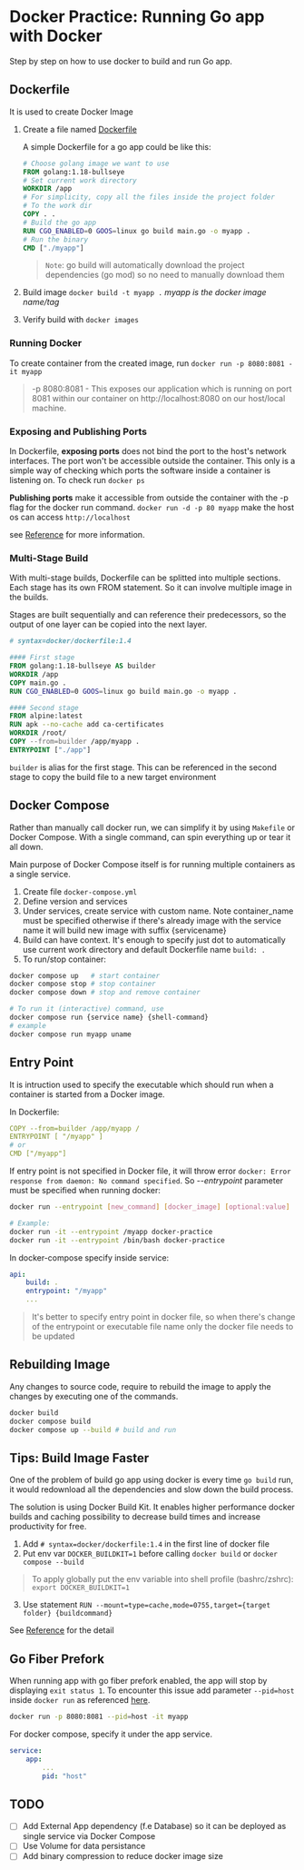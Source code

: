# Docker Practice: Running Go app with Docker 
Step by step on how to use docker to build and run Go app.

## Dockerfile 
It is used to create Docker Image

1. Create a file named [Dockerfile](Dockerfile)

    A simple Dockerfile for a go app could be like this:

    ```Dockerfile
    # Choose golang image we want to use
    FROM golang:1.18-bullseye
    # Set current work directory
    WORKDIR /app
    # For simplicity, copy all the files inside the project folder
    # To the work dir
    COPY . .
    # Build the go app
    RUN CGO_ENABLED=0 GOOS=linux go build main.go -o myapp .
    # Run the binary
    CMD ["./myapp"]
    ```
    > `Note`: go build will automatically download the project dependencies (go mod) so no need to manually download them

2. Build image `docker build -t myapp .`  *myapp is the docker image name/tag*
3. Verify build with `docker images`

### Running Docker
To create container from the created image, run
`docker run -p 8080:8081 -it myapp`
> -p 8080:8081 - This exposes our application which is running on port 8081 within our container on http://localhost:8080 on our host/local machine.

### Exposing and Publishing Ports
In Dockerfile, **exposing ports** does not bind the port to the host's network interfaces. The port won't be accessible outside the container. This only is a simple way of checking which ports the software inside a container is listening on. To check run `docker ps`

**Publishing ports** make it accessible from outside the container with the -p flag for the docker run command.
`docker run -d -p 80 myapp` make the host os can access `http://localhost`

see [Reference](https://www.howtogeek.com/devops/whats-the-difference-between-exposing-and-publishing-a-docker-port/) for more information.

### Multi-Stage Build
With multi-stage builds, Dockerfile can be splitted into multiple sections. Each stage has its own FROM statement. So it can involve multiple image in the builds. 

Stages are built sequentially and can reference their predecessors, so the output of one layer can be copied into the next layer.

```Dockerfile
# syntax=docker/dockerfile:1.4

#### First stage
FROM golang:1.18-bullseye AS builder
WORKDIR /app
COPY main.go .
RUN CGO_ENABLED=0 GOOS=linux go build main.go -o myapp .

#### Second stage
FROM alpine:latest  
RUN apk --no-cache add ca-certificates
WORKDIR /root/
COPY --from=builder /app/myapp .
ENTRYPOINT ["./app"] 
```

`builder` is alias for the first stage. This can be referenced in the second stage to copy the build file to a new target environment

## Docker Compose
Rather than manually call docker run, we can simplify it by using `Makefile` or Docker Compose. With a single command, can spin everything up or tear it all down.

Main purpose of Docker Compose itself is for running multiple containers as a single service.

1. Create file `docker-compose.yml`
2. Define version and services
3. Under services, create service with custom name. Note container_name must be specified otherwise if there's already image with the service name it will build new image with suffix {servicename}
4. Build can have context. It's enough to specify just dot to automatically use current work directory and default Dockerfile name
`build: .`
5. To run/stop container: 
```bash
docker compose up   # start container
docker compose stop # stop container
docker compose down # stop and remove container

# To run it (interactive) command, use 
docker compose run {service name} {shell-command} 
# example 
docker compose run myapp uname
```

## Entry Point
It is intruction used to specify the executable which should run when a container is started from a Docker image.

In Dockerfile:
```yaml
COPY --from=builder /app/myapp /
ENTRYPOINT [ "/myapp" ]
# or
CMD ["/myapp"]
```

If entry point is not specified in Docker file, it will throw error `docker: Error response from daemon: No command specified`. So *--entrypoint* parameter must be specified when running docker:
```bash
docker run --entrypoint [new_command] [docker_image] [optional:value]

# Example:
docker run -it --entrypoint /myapp docker-practice
docker run -it --entrypoint /bin/bash docker-practice
```

In docker-compose specify inside service:
```yaml
api:
    build: .
    entrypoint: "/myapp"
    ...
```

> It's better to specify entry point in docker file, so when there's change of the entrypoint or executable file name only the docker file needs to be updated

## Rebuilding Image
Any changes to source code, require to rebuild the image to apply the changes by executing one of the commands. 
```bash
docker build
docker compose build 
docker compose up --build # build and run 
```

## Tips: Build Image Faster

One of the problem of build go app using docker is every time `go build` run, it would redownload all the dependencies and slow down the build process.

The solution is using Docker Build Kit. It enables higher performance docker builds and caching possibility to decrease build times and increase productivity for free.

1. Add `# syntax=docker/dockerfile:1.4` in the first line of docker file
2. Put env var `DOCKER_BUILDKIT=1` before calling `docker build` or `docker compose --build`
> To apply globally put the env variable into shell profile (bashrc/zshrc): `export DOCKER_BUILDKIT=1`
3. Use statement `RUN --mount=type=cache,mode=0755,target={target folder} {buildcommand}`

See [Reference](https://github.com/moby/buildkit/blob/master/frontend/dockerfile/docs/syntax.md) for the detail

## Go Fiber Prefork
When running app with go fiber prefork enabled, the app will stop by  displaying `exit status 1`. To encounter this issue add parameter `--pid=host` inside `docker run` as referenced [here](https://github.com/gofiber/fiber/issues/1036#issuecomment-738147598). 

```bash
docker run -p 8080:8081 --pid=host -it myapp
```

For docker compose, specify it under the app service. 
```yml
service:
    app:
        ...
        pid: "host"
```

## TODO
- [ ] Add External App dependency (f.e Database) so it can be deployed as single service via Docker Compose
- [ ] Use Volume for data persistance
- [ ] Add binary compression to reduce docker image size